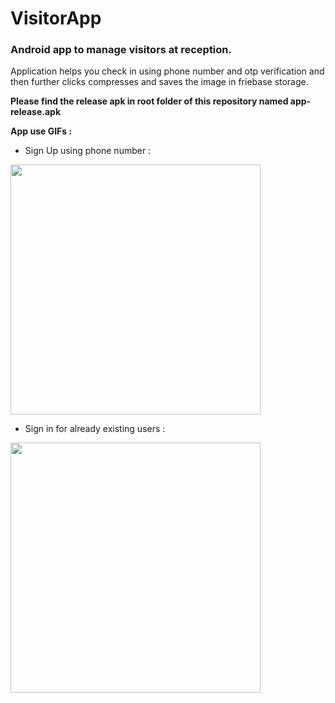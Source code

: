 # VisitorApp
### Android app to manage visitors at reception.

Application helps you check in using phone number and otp verification and then further clicks compresses and saves the image in friebase storage.

**Please find the release apk in root folder of this repository named app-release.apk**

**App use GIFs :**

- Sign Up using phone number :

<a> <img src="https://github.com/venomousboxer/VisitorApp/blob/master/v1.gif?raw=true" height="400"/></a>

- Sign in for already existing users :

<a> <img src="https://github.com/venomousboxer/VisitorApp/blob/master/v2.gif?raw=true" height="400"/></a>
